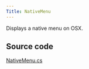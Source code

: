 ```yaml
---
Title: NativeMenu
---
```

Displays a native menu on OSX.

## Source code
[NativeMenu.cs](https://github.com/AvaloniaUI/Avalonia/blob/master/src/Avalonia.Controls/NativeMenu.cs)


